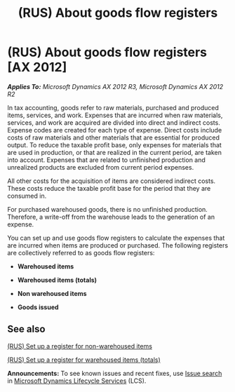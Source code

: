 ﻿---
title: (RUS) About goods flow registers
TOCTitle: (RUS) About goods flow registers
ms:assetid: 647c475c-5210-4d2d-8777-cbc72921ea44
ms:mtpsurl: https://technet.microsoft.com/en-us/library/JJ839670(v=AX.60)
ms:contentKeyID: 50396816
ms.date: 04/18/2014
mtps_version: v=AX.60
f1_keywords:
- registers
- goods
- goods flow registers
---

# (RUS) About goods flow registers [AX 2012]


_**Applies To:** Microsoft Dynamics AX 2012 R3, Microsoft Dynamics AX 2012 R2_

In tax accounting, goods refer to raw materials, purchased and produced items, services, and work. Expenses that are incurred when raw materials, services, and work are acquired are divided into direct and indirect costs. Expense codes are created for each type of expense. Direct costs include costs of raw materials and other materials that are essential for produced output. To reduce the taxable profit base, only expenses for materials that are used in production, or that are realized in the current period, are taken into account. Expenses that are related to unfinished production and unrealized products are excluded from current period expenses.

All other costs for the acquisition of items are considered indirect costs. These costs reduce the taxable profit base for the period that they are consumed in.

For purchased warehoused goods, there is no unfinished production. Therefore, a write-off from the warehouse leads to the generation of an expense.

You can set up and use goods flow registers to calculate the expenses that are incurred when items are produced or purchased. The following registers are collectively referred to as goods flow registers:

  - **Warehoused items**

  - **Warehoused items (totals)**

  - **Non warehoused items**

  - **Goods issued**

## See also

[(RUS) Set up a register for non-warehoused items](rus-set-up-a-register-for-non-warehoused-items.md)

[(RUS) Set up a register for warehoused items (totals)](rus-set-up-a-register-for-warehoused-items-totals.md)

  
**Announcements:** To see known issues and recent fixes, use [Issue search](http://go.microsoft.com/fwlink/?linkid=389258) in [Microsoft Dynamics Lifecycle Services](http://go.microsoft.com/fwlink/?linkid=306505) (LCS).

